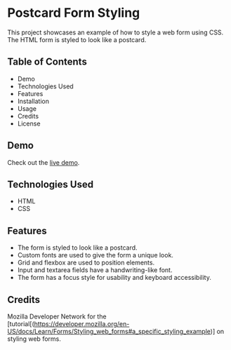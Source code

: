 # Postcard Form Styling
This project showcases an example of how to style a web form using CSS. The HTML form is styled to look like a postcard.

## Table of Contents
- Demo
- Technologies Used
- Features
- Installation
- Usage
- Credits
- License

## Demo
Check out the [live demo]().

## Technologies Used
- HTML
- CSS

## Features
- The form is styled to look like a postcard.
- Custom fonts are used to give the form a unique look.
- Grid and flexbox are used to position elements.
- Input and textarea fields have a handwriting-like font.
- The form has a focus style for usability and keyboard accessibility.

## Credits
Mozilla Developer Network for the [tutorial[(https://developer.mozilla.org/en-US/docs/Learn/Forms/Styling_web_forms#a_specific_styling_example)] on styling web forms.

